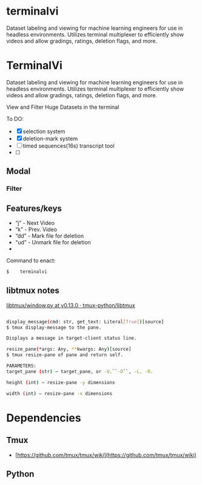# terminalvi
Dataset labeling and viewing for machine learning engineers for use in headless environments. Utilizes terminal multiplexer to efficiently show videos and allow gradings, ratings, deletion flags, and more. 

# TerminalVi

Dataset labeling and viewing for machine learning engineers for use in headless environments. Utilizes terminal multiplexer to efficiently show videos and allow gradings, ratings, deletion flags, and more. 

View and Filter Huge Datasets in the terminal

To DO:

- [x]  selection system
- [x]  deletion-mark system
- [ ]  timed sequences(16s) transcript tool
- [ ]  

## Modal

### Filter

## Features/keys

- “j” - Next Video
- “k” - Prev. Video
- “dd” - Mark file for deletion
- “ud” - Unmark file for deletion
- 

Command to enact:

```bash
$    terminalvi 

```

## libtmux notes

[libtmux/window.py at v0.13.0 · tmux-python/libtmux](https://github.com/tmux-python/libtmux/blob/v0.13.0/libtmux/window.py#L123-L160)

```bash

display_message(cmd: str, get_text: Literal[True])[source]
$ tmux display-message to the pane.

Displays a message in target-client status line.
```

```bash
resize_pane(*args: Any, **kwargs: Any)[source]
$ tmux resize-pane of pane and return self.

PARAMETERS:
target_pane (str) – target_pane, or -U,``-D``, -L, -R.

height (int) – resize-pane -y dimensions

width (int) – resize-pane -x dimensions
```

# Dependencies

## Tmux

- [https://github.com/tmux/tmux/wiki](https://github.com/tmux/tmux/wiki)

## Python
